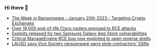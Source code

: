 ### Hi there 👋

<!--START_SECTION:feed-->
* [The Week in Ransomware - January 20th 2023 - Targeting Crypto Exchanges](https://www.bleepingcomputer.com/news/security/the-week-in-ransomware-january-20th-2023-targeting-crypto-exchanges/)
* [Over 19,000 end-of-life Cisco routers exposed to RCE attacks](https://www.bleepingcomputer.com/news/security/over-19-000-end-of-life-cisco-routers-exposed-to-rce-attacks/)
* [Exploits released for two Samsung Galaxy App Store vulnerabilities](https://www.bleepingcomputer.com/news/security/exploits-released-for-two-samsung-galaxy-app-store-vulnerabilities/)
* [Critical ManageEngine RCE bug now exploited to open reverse shells](https://www.bleepingcomputer.com/news/security/critical-manageengine-rce-bug-now-exploited-to-open-reverse-shells/)
* [LAUSD says Vice Society ransomware gang stole contractors’ SSNs](https://www.bleepingcomputer.com/news/security/lausd-says-vice-society-ransomware-gang-stole-contractors-ssns/)
<!--END_SECTION:feed-->

<!--
**frankenk/frankenk** is a ✨ _special_ ✨ repository because its `README.md` (this file) appears on your GitHub profile.

Here are some ideas to get you started:

- 🔭 I’m currently working on ...
- 🌱 I’m currently learning ...
- 👯 I’m looking to collaborate on ...
- 🤔 I’m looking for help with ...
- 💬 Ask me about ...
- 📫 How to reach me: ...
- 😄 Pronouns: ...
- ⚡ Fun fact: ...
-->



